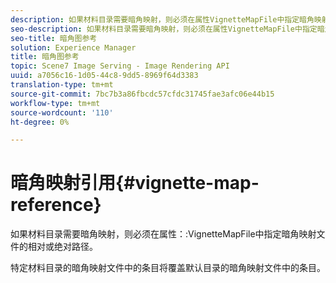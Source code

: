 ```yaml
---
description: 如果材料目录需要暗角映射，则必须在属性VignetteMapFile中指定暗角映射文件的相对或绝对路径。
seo-description: 如果材料目录需要暗角映射，则必须在属性VignetteMapFile中指定暗角映射文件的相对或绝对路径。
seo-title: 暗角图参考
solution: Experience Manager
title: 暗角图参考
topic: Scene7 Image Serving - Image Rendering API
uuid: a7056c16-1d05-44c8-9dd5-8969f64d3383
translation-type: tm+mt
source-git-commit: 7bc7b3a86fbcdc57cfdc31745fae3afc06e44b15
workflow-type: tm+mt
source-wordcount: '110'
ht-degree: 0%

---
```



# 暗角映射引用{#vignette-map-reference}

如果材料目录需要暗角映射，则必须在属性：:VignetteMapFile中指定暗角映射文件的相对或绝对路径。

特定材料目录的暗角映射文件中的条目将覆盖默认目录的暗角映射文件中的条目。
